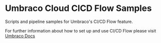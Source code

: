 # Umbraco Cloud CICD Flow Samples
Scripts and pipeline samples for Umbraco's CI/CD Flow feature.

For further information about how to set up and use CI/CD Flow please visit [Umbraco Docs](https://docs.umbraco.com/umbraco-cloud/set-up/project-settings/umbraco-cicd)
